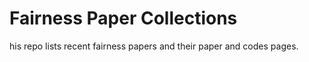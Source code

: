# Fairness Paper Collections
 his repo lists recent fairness papers and their paper and codes pages.
